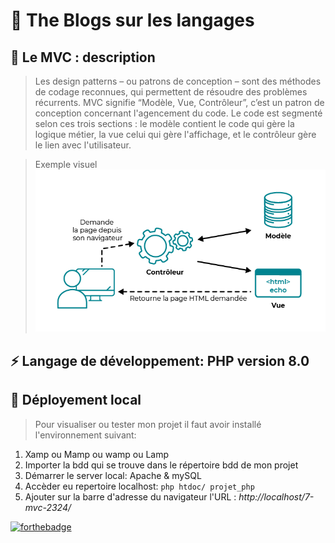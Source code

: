 # 🚀 The Blogs sur les langages
## 📝 Le MVC : description
>Les design patterns – ou patrons de conception – sont des méthodes de codage reconnues, qui permettent de résoudre des problèmes récurrents. MVC signifie “Modèle, Vue, Contrôleur”, c’est un patron de conception concernant l'agencement du code. Le code est segmenté selon ces trois sections : le modèle contient le code qui gère la logique métier, la vue celui qui gère l'affichage, et le contrôleur gère le lien avec l'utilisateur.

> Exemple visuel
![cover](./asset/user.png)

## ⚡️ Langage de développement: PHP version 8.0
## 📝 Déployement local
>Pour visualiser ou tester mon projet il faut avoir installé l'environnement suivant:
1. Xamp ou Mamp ou wamp ou Lamp
2. Importer la bdd qui se trouve dans le répertoire bdd de mon projet
3. Démarrer le server local: Apache & mySQL
4. Accèder eu repertoire localhost: ```php htdoc/ projet_php```
5. Ajouter sur la barre d'adresse du navigateur l'URL : *http://localhost/7-mvc-2324/* 

[![forthebadge](https://forthebadge.com/images/badges/license-mit.svg)](https://forthebadge.com)